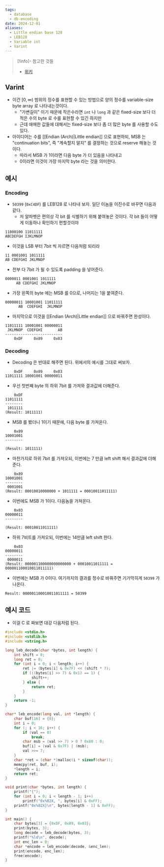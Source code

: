 ```yaml
---
tags:
  - database
  - db-encoding
date: 2024-12-01
aliases:
  - Little endian base 128
  - LEB128
  - Variable int
  - Varint
---
```

> [!info]- 참고한 것들
> - [위키](https://en.wikipedia.org/wiki/LEB128)

## Varint

- 이건 $[0, \infty)$ 범위의 정수를 표현할 수 있는 방법으로 양의 정수를 variable-size byte array 로 나타내는것이다.
	- "가변길이" 이기 때문에 작은수라면 `int` 나 `long` 과 같은 fixed-size 보다 더 적은 수의 byte 로 수를 표현할 수 있긴 하지만
	- 근데 애매한 값들에 대해서는 fixed-size 보다 좀 더 많은 byte 를 사용할 수도 있다.
- 아이디어는 수를 [[Endian (Arch)|Little endian]] 으로 표현하되, MSB 는 "continuation bits", 즉 "계속할지 말지" 를 결정하는 것으로 reserve 해놓는 것이다.
	- 따라서 MSB 가 1이라면 다음 byte 가 더 있음을 나타내고
	- 0이라면 이것이 가장 마지막 byte 라는 것을 의미한다.

## 예시

### Encoding

- `50399` (`0xC4DF`) 를 LEB128 로 나타내 보자. 일단 이놈을 이진수로 바꾸면 다음과 같다.
	- 저 알파벳은 편의상 각 bit 를 식별하기 위해 붙여놓은 것이다. 각 bit 들이 어떻게 이동하나 확인하기 편할것이야

```
11000100 11011111
ABCDEFGH IJKLMNOP
```

- 이것을 LSB 부터 7bit 씩 자르면 다음처럼 되리라

```
11 0001001 1011111
AB CDEFGHI JKLMNOP
```

- 전부 다 7bit 가 될 수 있도록 padding 을 넣어준다.

```
0000011 0001001 1011111
     AB CDEFGHI JKLMNOP
```

- 가장 왼쪽의 byte 에는 MSB 를 0으로, 나머지는 1을 붙여준다.

```
00000011 10001001 11011111
      AB  CDEFGHI  JKLMNOP
```

- 마지막으로 이것을 [[Endian (Arch)|Little endian]] 으로 바꿔주면 완성이다.

```
11011111 10001001 00000011
 JKLMNOP  CDEFGHI       AB
--------------------------
    0xDF     0x89     0x03
```

### Decoding

- Decoding 은 반대로 해주면 된다. 위에서의 예시를 그대로 써보자.

```
    0xDF     0x89     0x03
11011111 10001001 00000011
```

- 우선 첫번째 byte 의 하위 7bit 를 가져와 결과값에 더해준다.

```
    0xDF
11011111
--------
 1011111
(Result: 1011111)
```

- MSB 를 봤더니 1이기 때문에, 다음 byte 를 가져온다.

```
    0x89
10001001
--------

(Result: 1011111)
```

- 마찬가지로 하위 7bit 를 가져오되, 이번에는 7 만큼 left shift 해서 결과값에 더해준다.

```
    0x89
10001001
--------
 0001001
(Result: 00010010000000 + 1011111 = 00010011011111)
```

- 이번에도 MSB 가 1이다. 다음놈을 가져온다.

```
    0x03
00000011
--------

(Result: 00010011011111)
```

- 하위 7비트를 가져오되, 이번에는 14만큼 left shift 한다.

```
    0x03
00000011
--------
 0000011
(Result: 000001100000000000000 + 00010011011111 = 000001100010011011111)
```

- 이번에는 MSB 가 0이다. 여기까지의 결과를 정수로 바꿔주면 기가막히게 `50399` 가 나온다.

```
Result: 000001100010011011111 = 50399
```

## 예시 코드

- 이걸 C 로 짜보면 대강 다음처럼 된다.

```c
#include <stdio.h>
#include <stdlib.h>
#include <string.h>

long leb_decode(char *bytes, int length) {
	int shift = 0;
	long ret = 0;
	for (int i = 0; i < length; i++) {
		ret |= (bytes[i] & 0x7F) << (shift * 7);
		if (((bytes[i] >> 7) & 0x1) == 1) {
			shift++;
		} else {
			return ret;
		}
	}
	return -1;
}

char* leb_encode(long val, int *length) {
	char buf[16] = {0};
	int i = 0;
	for (; i < 16; i++) {
		if (val == 0)
			break;
		char msb = (val >> 7) > 0 ? 0x80 : 0;
		buf[i] = (val & 0x7F) | (msb);
		val >>= 7;
	}
	char *ret = (char *)malloc(i * sizeof(char));
	memcpy(ret, buf, i);
	*length = i;
	return ret;
}

void print(char *bytes, int length) {
	printf("{");
	for (int i = 0; i < length - 1; i++)
		printf("0x%02X, ", bytes[i] & 0xFF);
	printf("0x%02X}\n", bytes[length - 1] & 0xFF);
}

int main() {
	char bytes[3] = {0xDF, 0x89, 0x03};
	print(bytes, 3);
	long decode = leb_decode(bytes, 3);
	printf("%ld\n", decode);
	int enc_len = 0;
	char *encode = leb_encode(decode, &enc_len);
	print(encode, enc_len);
	free(encode);
}
```